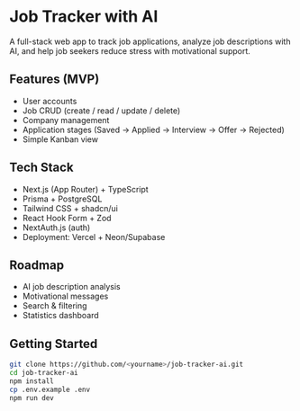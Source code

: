 # Job Tracker with AI

A full-stack web app to track job applications, analyze job descriptions with AI, 
and help job seekers reduce stress with motivational support.

## Features (MVP)
- User accounts
- Job CRUD (create / read / update / delete)
- Company management
- Application stages (Saved → Applied → Interview → Offer → Rejected)
- Simple Kanban view

## Tech Stack
- Next.js (App Router) + TypeScript
- Prisma + PostgreSQL
- Tailwind CSS + shadcn/ui
- React Hook Form + Zod
- NextAuth.js (auth)
- Deployment: Vercel + Neon/Supabase

## Roadmap
- AI job description analysis
- Motivational messages
- Search & filtering
- Statistics dashboard

## Getting Started
```bash
git clone https://github.com/<yourname>/job-tracker-ai.git
cd job-tracker-ai
npm install
cp .env.example .env
npm run dev
